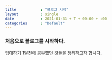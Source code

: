 ```yaml
---
title           : "블로그 시작"
layout          : single
date            : 2021-01-31 + T + 00:00 + :00
categories      : "Default"
---
```


### 처음으로 블로그를 시작하다.

입대하기 1달전에 공부했던 것들을 정리하고자 합니다.